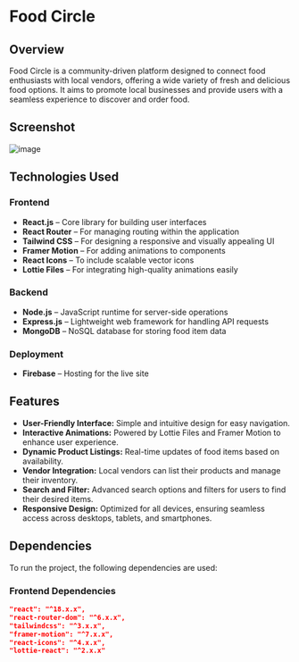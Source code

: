 # Food Circle

## Overview

Food Circle is a community-driven platform designed to connect food enthusiasts with local vendors, offering a wide variety of fresh and delicious food options. It aims to promote local businesses and provide users with a seamless experience to discover and order food.

## Screenshot

![image](https://github.com/user-attachments/assets/3ae9a283-4384-458d-b210-832a726b42a8)


## Technologies Used

### Frontend  
- **React.js** – Core library for building user interfaces  
- **React Router** – For managing routing within the application  
- **Tailwind CSS** – For designing a responsive and visually appealing UI  
- **Framer Motion** – For adding animations to components  
- **React Icons** – To include scalable vector icons  
- **Lottie Files** – For integrating high-quality animations easily  

### Backend  
- **Node.js** – JavaScript runtime for server-side operations  
- **Express.js** – Lightweight web framework for handling API requests  
- **MongoDB** – NoSQL database for storing food item data  

### Deployment  
- **Firebase** – Hosting for the live site  

## Features

- **User-Friendly Interface:** Simple and intuitive design for easy navigation.  
- **Interactive Animations:** Powered by Lottie Files and Framer Motion to enhance user experience.  
- **Dynamic Product Listings:** Real-time updates of food items based on availability.  
- **Vendor Integration:** Local vendors can list their products and manage their inventory.  
- **Search and Filter:** Advanced search options and filters for users to find their desired items.  
- **Responsive Design:** Optimized for all devices, ensuring seamless access across desktops, tablets, and smartphones.  

## Dependencies

To run the project, the following dependencies are used:  

### Frontend Dependencies  
```json
"react": "^18.x.x",
"react-router-dom": "^6.x.x",
"tailwindcss": "^3.x.x",
"framer-motion": "^7.x.x",
"react-icons": "^4.x.x",
"lottie-react": "^2.x.x"
